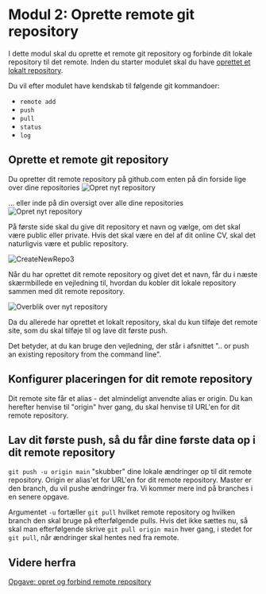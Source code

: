 # Modul 2: Oprette remote git repository

I dette modul skal du oprette et remote git repository og forbinde dit lokale repository til det remote. Inden du starter modulet skal du have [oprettet et lokalt repository](https://github.com/AspIT-Hanne/github/tree/master/Modul1-Oprette%20lokalt%20repository).

Du vil efter modulet have kendskab til følgende git kommandoer:
* `remote add`
* `push`
* `pull`
* `status`
* `log`

## Oprette et remote git repository
Du opretter dit remote repository på github.com enten på din forside lige over dine repositories ![Opret nyt repository](https://user-images.githubusercontent.com/57984239/111613334-b12df280-87de-11eb-8cc4-ba1d273f976b.JPG)

... eller inde på din oversigt over alle dine repositories
![Opret nyt repository](https://user-images.githubusercontent.com/57984239/111613339-b25f1f80-87de-11eb-8662-6511212e5ef3.JPG)

På første side skal du give dit repository et navn og vælge, om det skal være public eller private. Hvis det skal være en del af dit online CV, skal det naturligvis være et public repository.

![CreateNewRepo3](https://user-images.githubusercontent.com/57984239/111613343-b3904c80-87de-11eb-9c79-d0aefaab7b32.JPG)

Når du har oprettet dit remote repository og givet det et navn, får du i næste skærmbillede en vejledning til, hvordan du kobler dit lokale repository sammen med dit remote repository.

![Overblik over nyt repository](https://user-images.githubusercontent.com/57984239/111612967-4f6d8880-87de-11eb-8ecb-2861b2dee6b6.JPG)

Da du allerede har oprettet et lokalt repository, skal du kun tilføje det remote site, som du skal tilføje til og lave dit første push.

Det betyder, at du kan bruge den vejledning, der står i afsnittet ".. or push an existing repository from the command line".

## Konfigurer placeringen for dit remote repository

Dit remote site får et alias - det almindeligt anvendte alias er origin. Du kan herefter henvise til "origin" hver gang, du skal henvise til URL'en for dit remote repository.

## Lav dit første push, så du får dine første data op i dit remote repository

`git push -u origin main` "skubber" dine lokale ændringer op til dit remote repository. Origin er alias'et for URL'en for dit remote repository. Master er den branch, du vil pushe ændringer fra. Vi kommer mere ind på branches i en senere opgave.

Argumentet `-u` fortæller `git pull` hvilket remote repository og hvilken branch den skal bruge på efterfølgende pulls. Hvis det ikke sættes nu, så skal man efterfølgende skrive `git pull origin main` hver gang, i stedet for `git pull`, når ændringer skal hentes ned fra remote. 

## Videre herfra
[Opgave: opret og forbind remote repository](https://github.com/AspIT-Hanne/github/blob/master/Modul2-Ops%C3%A6tte%20remote%20repository/opgave17.md)
